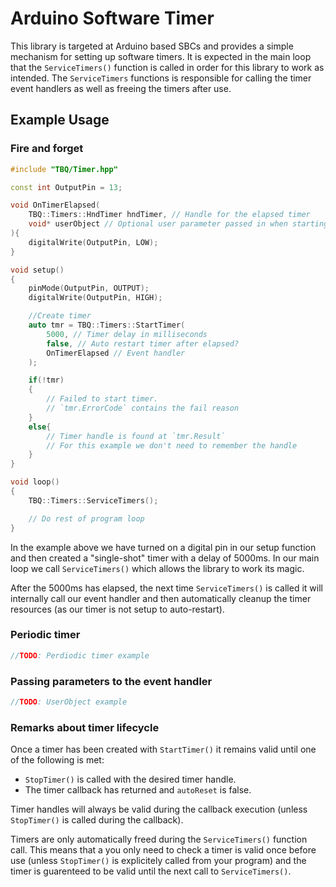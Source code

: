 # Arduino Software Timer

This library is targeted at Arduino based SBCs and provides a simple mechanism for setting up software timers. It is expected in the main loop that the `ServiceTimers()` function is called in order for this library to work as intended. The `ServiceTimers` functions is responsible for calling the timer event handlers as well as freeing the timers after use.

## Example Usage
### Fire and forget

```cpp
#include "TBQ/Timer.hpp"

const int OutputPin = 13;

void OnTimerElapsed(
    TBQ::Timers::HndTimer hndTimer, // Handle for the elapsed timer
    void* userObject // Optional user parameter passed in when starting the timer (nullptr by default)
){
    digitalWrite(OutputPin, LOW);
}

void setup()
{
    pinMode(OutputPin, OUTPUT);
    digitalWrite(OutputPin, HIGH);

    //Create timer
    auto tmr = TBQ::Timers::StartTimer(
        5000, // Timer delay in milliseconds
        false, // Auto restart timer after elapsed?
        OnTimerElapsed // Event handler
    );

    if(!tmr)
    {
        // Failed to start timer.
        // `tmr.ErrorCode` contains the fail reason
    }
    else{
        // Timer handle is found at `tmr.Result`
        // For this example we don't need to remember the handle
    }
}

void loop()
{
    TBQ::Timers::ServiceTimers();

    // Do rest of program loop
}
```

In the example above we have turned on a digital pin in our setup function and then created a "single-shot" timer with a delay of 5000ms.
In our main loop we call `ServiceTimers()` which allows the library to work its magic.

After the 5000ms has elapsed, the next time `ServiceTimers()` is called it will internally call our event handler and then automatically cleanup the timer resources (as our timer is not setup to auto-restart).

### Periodic timer

```cpp
//TODO: Perdiodic timer example
```

### Passing parameters to the event handler

```cpp
//TODO: UserObject example
```

### Remarks about timer lifecycle
Once a timer has been created with `StartTimer()` it remains valid until one of the following is met:
+ `StopTimer()` is called with the desired timer handle.
+ The timer callback has returned and `autoReset` is false.

Timer handles will always be valid during the callback execution (unless `StopTimer()` is called during the callback).

Timers are only automatically freed during the `ServiceTimers()` function call. This means that a you only need to check a timer is valid once before use (unless `StopTimer()` is explicitely called from your program) and the timer is guarenteed to be valid until the next call to `ServiceTimers()`.
